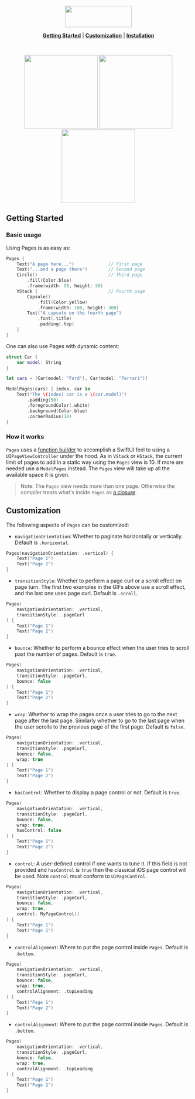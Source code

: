 <p align="center">
  <img src="https://github.com/nachonavarro/PagesDemo/blob/master/Screenshots/banner.png" height=58 width=182/>
</p>
<p align="center">
    <strong><a href="#getting-started">Getting Started</a></strong> |
    <strong><a href="#customization">Customization</a></strong> |
    <strong><a href="#installation">Installation</a></strong>
</p>

<br/>

<p align="middle">
  <img src="https://github.com/nachonavarro/PagesDemo/blob/master/Screenshots/art-demo.gif" data-canonical-src="https://github.com/nachonavarro/PagesDemo/blob/master/Screenshots/art-demo.gif" width="200"/>
        
  <img src="https://github.com/nachonavarro/PagesDemo/blob/master/Screenshots/onboarding-demo.gif" data-canonical-src="https://github.com/nachonavarro/PagesDemo/blob/master/Screenshots/onboarding-demo.gif" width="200"/>
  
  <img src="https://github.com/nachonavarro/PagesDemo/blob/master/Screenshots/book-preview.gif" data-canonical-src="https://github.com/nachonavarro/PagesDemo/blob/master/Screenshots/book-preview.gif" width="200"/>
</p>

## Getting Started

### Basic usage

Using Pages is as easy as:

```swift
Pages {
    Text("A page here...")             // First page
    Text("...and a page there")        // Second page
    Circle()                           // Third page
        .fill(Color.blue)
        .frame(width: 50, height: 50)
    VStack {                           // Fourth page
        Capsule()
            .fill(Color.yellow)
            .frame(width: 100, height: 300)
        Text("A capsule on the fourth page")
            .font(.title)
            .padding(.top)
    }
}
```

One can also use Pages with dynamic content:

```swift
struct Car {
    var model: String
}

let cars = [Car(model: "Ford"), Car(model: "Ferrari")]

ModelPages(cars) { index, car in
    Text("The \(index) car is a \(car.model)")
        .padding(50)
        .foregroundColor(.white)
        .background(Color.blue)
        .cornerRadius(10)
}
```

### How it works

`Pages` uses a [function builder](https://github.com/apple/swift-evolution/blob/9992cf3c11c2d5e0ea20bee98657d93902d5b174/proposals/XXXX-function-builders.md) to accomplish a SwiftUI
feel to using a `UIPageViewController` under the hood. As in `VStack` or `HStack`, the current limit of pages to
add in a static way using the `Pages` view is 10. If more are needed use a `ModelPages` instead. The `Pages` view will take up all the available space it is given.

> Note: The `Pages` view needs more than one page. Otherwise the compiler treats what's inside `Pages` as [a closure](https://stackoverflow.com/questions/58409839/function-builder-not-working-when-only-one-value).

## Customization

The following aspects of `Pages` can be customized:

- `navigationOrientation`: Whether to paginate horizontally or vertically. Default is `.horizontal`.

```swift
Pages(navigationOrientation: .vertical) {
    Text("Page 1")
    Text("Page 2")
}
```

- `transitionStyle`: Whether to perform a page curl or a scroll effect on page turn. The first two examples in the GIFs above use a scroll effect, and the last one uses page curl. Default is `.scroll`.

```swift
Pages(
    navigationOrientation: .vertical,
    transitionStyle: .pageCurl
) {
    Text("Page 1")
    Text("Page 2")
}
```

- `bounce`: Whether to perform a bounce effect when the user tries to scroll past the number of pages. Default is `true`.

```swift
Pages(
    navigationOrientation: .vertical,
    transitionStyle: .pageCurl,
    bounce: false
) {
    Text("Page 1")
    Text("Page 2")
}
```

- `wrap`: Whether to wrap the pages once a user tries to go to the next page after the last page. Similarly whether
to go to the last page when the user scrolls to the previous page of the first page. Default is `false`.

```swift
Pages(
    navigationOrientation: .vertical,
    transitionStyle: .pageCurl,
    bounce: false,
    wrap: true
) {
    Text("Page 1")
    Text("Page 2")
}
```

- `hasControl`: Whether to display a page control or not. Default is `true`.

```swift
Pages(
    navigationOrientation: .vertical,
    transitionStyle: .pageCurl,
    bounce: false,
    wrap: true,
    hasControl: false
) {
    Text("Page 1")
    Text("Page 2")
}
```

- `control`: A user-defined control if one wants to tune it. If this field is not provided and `hasControl` is `true` then 
the classical iOS page control will be used. Note `control` must conform to `UIPageControl`.

```swift
Pages(
    navigationOrientation: .vertical,
    transitionStyle: .pageCurl,
    bounce: false,
    wrap: true,
    control: MyPageControl()
) {
    Text("Page 1")
    Text("Page 2")
}
```

- `controlAlignment`: Where to put the page control inside `Pages`. Default is `.bottom`.

```swift
Pages(
    navigationOrientation: .vertical,
    transitionStyle: .pageCurl,
    bounce: false,
    wrap: true,
    controlAlignment: .topLeading
) {
    Text("Page 1")
    Text("Page 2")
}
```

- `controlAlignment`: Where to put the page control inside `Pages`. Default is `.bottom`.

```swift
Pages(
    navigationOrientation: .vertical,
    transitionStyle: .pageCurl,
    bounce: false,
    wrap: true,
    controlAlignment: .topLeading
) {
    Text("Page 1")
    Text("Page 2")
}
```


